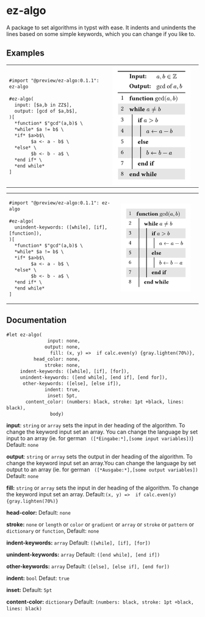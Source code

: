 # ez-algo

A package to set algorithms in typst with ease.
It indents and unindents the lines based on some simple keywords, which you can change if you like to.

## Examples

<table><tr>
<td>

```typst
#import "@preview/ez-algo:0.1.1": ez-algo

#ez-algo(
  input: [$a,b in ZZ$],
  output: [gcd of $a,b$],
)[
  *function* $"gcd"(a,b)$ \
  *while* $a != b$ \
  *if* $a>b$\
        $a <- a - b$ \
  *else* \
        $b <- b - a$ \
  *end if* \
  *end while*
]
``` 

</td>
<td>
      <img src="gallery/euclid.png" width="250px">
  </td>
  <td>
</tr>
</table>

<table><tr>
<td>

```typst
#import "@preview/ez-algo:0.1.1": ez-algo

#ez-algo(
  unindent-keywords: ([while], [if], [function]),
)[
  *function* $"gcd"(a,b)$ \
  *while* $a != b$ \
  *if* $a>b$\
        $a <- a - b$ \
  *else* \
        $b <- b - a$ \
  *end if* \
  *end while*
]
``` 

</td>
<td>
      <img src="gallery/euclid2.png" width="250px">
  </td>
  <td>
</tr>
</table>


## Documentation

```typst
#let ez-algo(
               input: none,
              output: none,
                fill: (x, y) =>  if calc.even(y) {gray.lighten(70%)},
          head_color: none,
              stroke: none,
     indent-keywords: ([while], [if], [for]),
     unindent-keywords: ([end while], [end if], [end for]),
      other-keywords: ([else], [else if]),
              indent: true,
               inset: 5pt,
       content_color: (numbers: black, stroke: 1pt +black, lines: black),
                body)
```

**input**: ```string``` or ```array``` sets the input in der heading of the algorithm. To change the keyword input set an array. You can change the language by set input to an array (ie. for german ``` ([*Eingabe:*],[some input variables])```)
Default: ```none```

**output**: ```string``` or ```array``` sets the output in der heading of the algorithm. To change the keyword input set an array.You can change the language by set output to an array (ie. for german ``` ([*Ausgabe:*],[some output variables])```
Default: ```none```

**fill:** ```string``` or ```array``` sets the input in der heading of the algorithm. To change the keyword input set an array.
Default:```(x, y) =>  if calc.even(y) {gray.lighten(70%)}```

**head-color:** 
Default: ```none```

**stroke:** ```none``` or ```length``` or ```color``` or ```gradient``` or ```array``` or ```stroke``` or ```pattern``` or ```dictionary``` or ```function```,
Default: ```none```

**indent-keywords:** ```array```
Default: ```([while], [if], [for])```

**unindent-keywords:** ```array```
Default: ```([end while], [end if])```

**other-keywords:** ```array```
Default: ```([else], [else if], [end for])```

**indent:** ```bool```
Defaut: ```true```

**inset:** 
Default: ```5pt```

**content-color:** ```dictionary```
Default: ```(numbers: black, stroke: 1pt +black, lines: black)```

